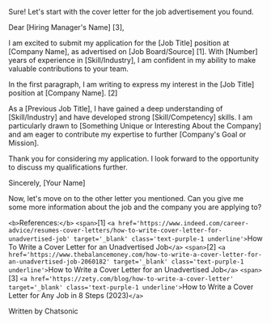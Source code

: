 Sure! Let's start with the cover letter for the job advertisement you found.

Dear [Hiring Manager's Name] [3],

I am excited to submit my application for the [Job Title] position at [Company Name], as advertised on [Job Board/Source] [1]. With [Number] years of experience in [Skill/Industry], I am confident in my ability to make valuable contributions to your team.

In the first paragraph, I am writing to express my interest in the [Job Title] position at [Company Name]. [2]

As a [Previous Job Title], I have gained a deep understanding of [Skill/Industry] and have developed strong [Skill/Competency] skills. I am particularly drawn to [Something Unique or Interesting About the Company] and am eager to contribute my expertise to further [Company's Goal or Mission].

Thank you for considering my application. I look forward to the opportunity to discuss my qualifications further.

Sincerely,
[Your Name]

Now, let's move on to the other letter you mentioned. Can you give me some more information about the job and the company you are applying to?

`<b>`References:`</b>`
`<span>`[1] `<a href='https://www.indeed.com/career-advice/resumes-cover-letters/how-to-write-cover-letter-for-unadvertised-job' target='_blank' class='text-purple-1 underline'>`How To Write a Cover Letter for an Unadvertised Job`</a>`
`<span>`[2] `<a href='https://www.thebalancemoney.com/how-to-write-a-cover-letter-for-an-unadvertised-job-2060182' target='_blank' class='text-purple-1 underline'>`How to Write a Cover Letter for an Unadvertised Job`</a>`
`<span>`[3] `<a href='https://zety.com/blog/how-to-write-a-cover-letter' target='_blank' class='text-purple-1 underline'>`How to Write a Cover Letter for Any Job in 8 Steps (2023)`</a>`

Written by Chatsonic

